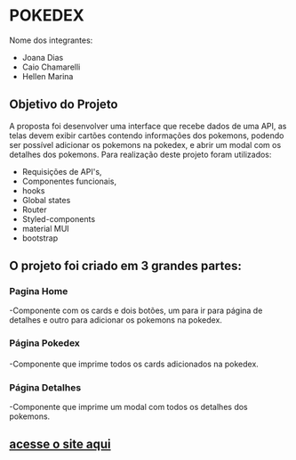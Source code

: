# POKEDEX

Nome dos integrantes: 
- Joana Dias
- Caio Chamarelli
- Hellen Marina

## Objetivo do Projeto

A proposta foi desenvolver uma interface que recebe dados de uma API, as telas devem exibir cartões contendo informações dos pokemons, podendo ser possível adicionar os pokemons na pokedex,  e abrir um modal com os detalhes dos pokemons.
Para  realização deste projeto foram utilizados:

* Requisições de API's,
* Componentes funcionais,
* hooks 
* Global states
* Router
* Styled-components  
* material MUI
* bootstrap

## O projeto foi criado em 3 grandes partes:


### Pagina Home

-Componente com os cards e dois botões, um para ir para página de detalhes e outro para adicionar os pokemons na pokedex.

### Página Pokedex

-Componente que imprime todos os cards adicionados na pokedex.
ㅤ
### Página Detalhes

-Componente que imprime um modal com todos os detalhes dos pokemons.


## [acesse o site aqui](https://handy-kitten.surge.sh/)


